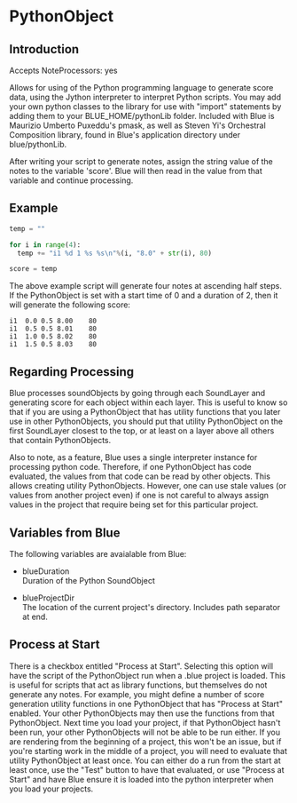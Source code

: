 # PythonObject

## Introduction

Accepts NoteProcessors: yes

Allows for using of the Python programming language to generate score
data, using the Jython interpreter to interpret Python scripts. You may
add your own python classes to the library for use with "import"
statements by adding them to your BLUE\_HOME/pythonLib folder. Included
with Blue is Maurizio Umberto Puxeddu's pmask, as well as Steven Yi's
Orchestral Composition library, found in Blue's application directory
under blue/pythonLib.

After writing your script to generate notes, assign the string value of
the notes to the variable 'score'. Blue will then read in the value from
that variable and continue processing.

## Example

```python
temp = ""

for i in range(4):
  temp += "i1 %d 1 %s %s\n"%(i, "8.0" + str(i), 80)

score = temp
```

The above example script will generate four notes at ascending half
steps. If the PythonObject is set with a start time of 0 and a duration
of 2, then it will generate the following score:

```csound-sco 
i1  0.0 0.5 8.00    80
i1  0.5 0.5 8.01    80
i1  1.0 0.5 8.02    80
i1  1.5 0.5 8.03    80
```

## Regarding Processing

Blue processes soundObjects by going through each SoundLayer and
generating score for each object within each layer. This is useful to
know so that if you are using a PythonObject that has utility functions
that you later use in other PythonObjects, you should put that utility
PythonObject on the first SoundLayer closest to the top, or at least on
a layer above all others that contain PythonObjects.

Also to note, as a feature, Blue uses a single interpreter instance for
processing python code. Therefore, if one PythonObject has code
evaluated, the values from that code can be read by other objects. This
allows creating utility PythonObjects. However, one can use stale values
(or values from another project even) if one is not careful to always
assign values in the project that require being set for this particular
project.

##  Variables from Blue

The following variables are avaialable from Blue:

  - blueDuration  
    Duration of the Python SoundObject

  - blueProjectDir  
    The location of the current project's directory. Includes path
    separator at end.

##  Process at Start

There is a checkbox entitled "Process at Start". Selecting this option
will have the script of the PythonObject run when a .blue project is
loaded. This is useful for scripts that act as library functions, but
themselves do not generate any notes. For example, you might define a
number of score generation utility functions in one PythonObject that
has "Process at Start" enabled. Your other PythonObjects may then use
the functions from that PythonObject. Next time you load your project,
if that PythonObject hasn't been run, your other PythonObjects will not
be able to be run either. If you are rendering from the beginning of a
project, this won't be an issue, but if you're starting work in the
middle of a project, you will need to evaluate that utility PythonObject
at least once. You can either do a run from the start at least once, use
the "Test" button to have that evaluated, or use "Process at Start" and
have Blue ensure it is loaded into the python interpreter when you load
your projects.

